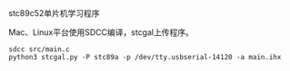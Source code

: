 stc89c52单片机学习程序

Mac、Linux平台使用SDCC编译，stcgal上传程序。

```shell
sdcc src/main.c
python3 stcgal.py -P stc89a -p /dev/tty.usbserial-14120 -a main.ihx
```